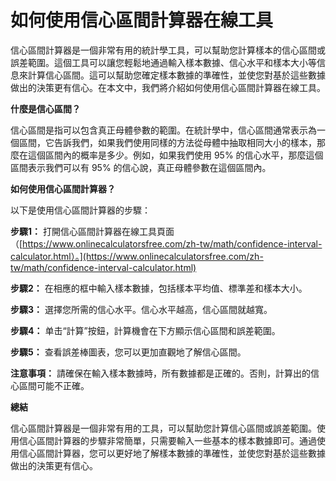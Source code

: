 如何使用信心區間計算器在線工具
===============

信心區間計算器是一個非常有用的統計學工具，可以幫助您計算樣本的信心區間或誤差範圍。這個工具可以讓您輕鬆地通過輸入樣本數據、信心水平和樣本大小等信息來計算信心區間。這可以幫助您確定樣本數據的準確性，並使您對基於這些數據做出的決策更有信心。在本文中，我們將介紹如何使用信心區間計算器在線工具。

**什麼是信心區間？**

信心區間是指可以包含真正母體參數的範圍。在統計學中，信心區間通常表示為一個區間，它告訴我們，如果我們使用同樣的方法從母體中抽取相同大小的樣本，那麼在這個區間內的概率是多少。例如，如果我們使用 95% 的信心水平，那麼這個區間表示我們可以有 95% 的信心說，真正母體參數在這個區間內。

**如何使用信心區間計算器？**

以下是使用信心區間計算器的步驟：

**步驟1：** 打開信心區間計算器在線工具頁面（[https://www.onlinecalculatorsfree.com/zh-tw/math/confidence-interval-calculator.html）。](https://www.onlinecalculatorsfree.com/zh-tw/math/confidence-interval-calculator.html)

**步驟2：** 在相應的框中輸入樣本數據，包括樣本平均值、標準差和樣本大小。

**步驟3：** 選擇您所需的信心水平。信心水平越高，信心區間就越寬。

**步驟4：** 单击“計算”按鈕，計算機會在下方顯示信心區間和誤差範圍。

**步驟5：** 查看誤差棒圖表，您可以更加直觀地了解信心區間。

**注意事項：** 請確保在輸入樣本數據時，所有數據都是正確的。否則，計算出的信心區間可能不正確。

**總結**

信心區間計算器是一個非常有用的工具，可以幫助您計算信心區間或誤差範圍。使用信心區間計算器的步驟非常簡單，只需要輸入一些基本的樣本數據即可。通過使用信心區間計算器，您可以更好地了解樣本數據的準確性，並使您對基於這些數據做出的決策更有信心。